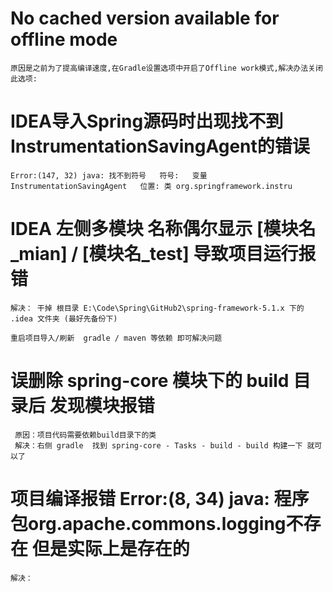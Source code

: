 # No cached version available for offline mode
    原因是之前为了提高编译速度,在Gradle设置选项中开启了Offline work模式,解决办法关闭此选项: 
    
# IDEA导入Spring源码时出现找不到InstrumentationSavingAgent的错误
    Error:(147, 32) java: 找不到符号   符号:   变量 InstrumentationSavingAgent   位置: 类 org.springframework.instru
    
    
# IDEA 左侧多模块  名称偶尔显示 [模块名_mian] / [模块名_test] 导致项目运行报错
    解决： 干掉 根目录 E:\Code\Spring\GitHub2\spring-framework-5.1.x 下的 .idea 文件夹 (最好先备份下)
    
    重启项目导入/刷新  gradle / maven 等依赖 即可解决问题
    
# 误删除 spring-core 模块下的 build 目录后 发现模块报错
     原因：项目代码需要依赖build目录下的类
     解决：右侧 gradle  找到 spring-core - Tasks - build - build 构建一下 就可以了
    
    
# 项目编译报错 Error:(8, 34) java: 程序包org.apache.commons.logging不存在  但是实际上是存在的
    解决：
    
    
    
    
    
        
    
    
    
    
        
    
    
    
    
        
    
    
    
    
        
    
    
    
    
        
    
    
    
    
        
    
    
    
    
        
    
    
    
    
        
    
    
    
    
        
    
    
    
    
        
    
    
    
    
        
    
    
    
    
        
    
    
    
    
        
    
    
    
    
        
    
    
    
    
        
    
    
    
    
        
    
    
    
    
        
    
    
    
    
        
    
    
    
    
        
    
    
    
    
        
    
    
    
    
        
    
    
    
    
        
    
    
    
    
        
    
    
    
    
        
    
    
    
    
        
    
    
    
    
        
    
    
    
    
        
    
    
    
    
        
    
    
    
    
        
    
    
    
    
        
    
    
    
    
        
    
    
    
    
        
    
    
    
    
        
    
    
    
    
        
    
    
    
    
        
    
    
    
    
        
    
    
    
    
        
    
    
    
    
    
    
